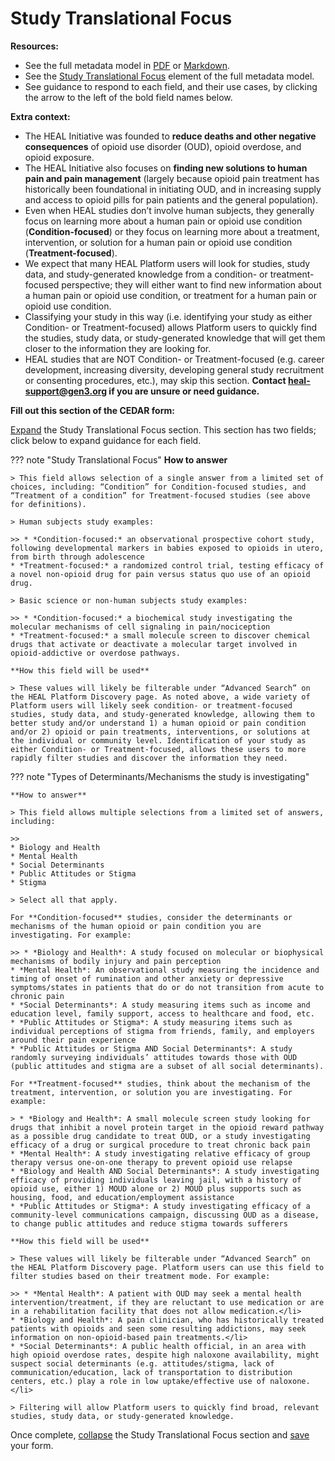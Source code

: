 # Study Translational Focus
**Resources:**

* See the full metadata model in [PDF](https://github.com/HEAL/heal-metadata-schemas/blob/main/for-investigators-how-to/study-level-metadata-fields/study-metadata-schema-for-humans.pdf) or [Markdown](https://github.com/HEAL/heal-metadata-schemas/blob/main/for-investigators-how-to/study-level-metadata-fields/study-metadata-schema-for-humans.md).
* See the [Study Translational Focus](https://github.com/HEAL/heal-metadata-schemas/blob/main/for-investigators-how-to/study-level-metadata-fields/study-metadata-schema-for-humans.md#:~:text=study_translational_focus) element of the full metadata model.
* See guidance to respond to each field, and their use cases, by clicking the arrow to the left of the bold field names below.

**Extra context:**

* The HEAL Initiative was founded to **reduce deaths and other negative consequences** of opioid use disorder (OUD), opioid overdose, and opioid exposure.
* The HEAL Initiative also focuses on **finding new solutions to human pain and pain management** (largely because opioid pain treatment has historically been foundational in initiating OUD, and in increasing supply and access to opioid pills for pain patients and the general population).
* Even when HEAL studies don’t involve human subjects, they generally focus on learning more about a human pain or opioid use condition (**Condition-focused**) or they focus on learning more about a treatment, intervention, or solution for a human pain or opioid use condition (**Treatment-focused**).
* We expect that many HEAL Platform users will look for studies, study data, and study-generated knowledge from a condition- or treatment-focused perspective; they will either want to find new information about a human pain or opioid use condition, or treatment for a human pain or opioid use condition.
* Classifying your study in this way (i.e. identifying your study as either Condition- or Treatment-focused) allows Platform users to quickly find the studies, study data, or study-generated knowledge that will get them closer to the information they are looking for.
* HEAL studies that are NOT Condition- or Treatment-focused (e.g. career development, increasing diversity, developing general study recruitment or consenting procedures, etc.), may skip this section. **Contact heal-support@gen3.org if you are unsure or need guidance.**

**Fill out this section of the CEDAR form:**

[Expand](expand-or-collapse-cedar-form-section.md) the Study Translational Focus section. This section has two fields; click below to expand guidance for each field.

??? note "Study Translational Focus"
    **How to answer**

    > This field allows selection of a single answer from a limited set of choices, including: “Condition” for Condition-focused studies, and “Treatment of a condition” for Treatment-focused studies (see above for definitions).

    > Human subjects study examples:

    >> * *Condition-focused:* an observational prospective cohort study, following developmental markers in babies exposed to opioids in utero, from birth through adolescence
    * *Treatment-focused:* a randomized control trial, testing efficacy of a novel non-opioid drug for pain versus status quo use of an opioid drug.

    > Basic science or non-human subjects study examples:

    >> * *Condition-focused:* a biochemical study investigating the molecular mechanisms of cell signaling in pain/nociception
    * *Treatment-focused:* a small molecule screen to discover chemical drugs that activate or deactivate a molecular target involved in opioid-addictive or overdose pathways.
    
    **How this field will be used**

    > These values will likely be filterable under “Advanced Search” on the HEAL Platform Discovery page. As noted above, a wide variety of Platform users will likely seek condition- or treatment-focused studies, study data, and study-generated knowledge, allowing them to better study and/or understand 1) a human opioid or pain condition and/or 2) opioid or pain treatments, interventions, or solutions at the individual or community level. Identification of your study as either Condition- or Treatment-focused, allows these users to more rapidly filter studies and discover the information they need.

??? note "Types of Determinants/Mechanisms the study is investigating"

    **How to answer**

    > This field allows multiple selections from a limited set of answers, including:
    
    >>
    * Biology and Health
    * Mental Health
    * Social Determinants
    * Public Attitudes or Stigma
    * Stigma
    
    > Select all that apply.

    For **Condition-focused** studies, consider the determinants or mechanisms of the human opioid or pain condition you are investigating. For example:

    >> * *Biology and Health*: A study focused on molecular or biophysical mechanisms of bodily injury and pain perception
    * *Mental Health*: An observational study measuring the incidence and timing of onset of rumination and other anxiety or depressive symptoms/states in patients that do or do not transition from acute to chronic pain
    * *Social Determinants*: A study measuring items such as income and education level, family support, access to healthcare and food, etc.
    * *Public Attitudes or Stigma*: A study measuring items such as individual perceptions of stigma from friends, family, and employers around their pain experience
    * *Public Attitudes or Stigma AND Social Determinants*: A study randomly surveying individuals’ attitudes towards those with OUD (public attitudes and stigma are a subset of all social determinants).

    For **Treatment-focused** studies, think about the mechanism of the treatment, intervention, or solution you are investigating. For example:
    
    > * *Biology and Health*: A small molecule screen study looking for drugs that inhibit a novel protein target in the opioid reward pathway as a possible drug candidate to treat OUD, or a study investigating efficacy of a drug or surgical procedure to treat chronic back pain
    * *Mental Health*: A study investigating relative efficacy of group therapy versus one-on-one therapy to prevent opioid use relapse
    * *Biology and Health AND Social Determinants*: A study investigating efficacy of providing individuals leaving jail, with a history of opioid use, either 1) MOUD alone or 2) MOUD plus supports such as housing, food, and education/employment assistance
    * *Public Attitudes or Stigma*: A study investigating efficacy of a community-level communications campaign, discussing OUD as a disease, to change public attitudes and reduce stigma towards sufferers

    **How this field will be used**

    > These values will likely be filterable under “Advanced Search” on the HEAL Platform Discovery page. Platform users can use this field to filter studies based on their treatment mode. For example:

    >> * *Mental Health*: A patient with OUD may seek a mental health intervention/treatment, if they are reluctant to use medication or are in a rehabilitation facility that does not allow medication.</li>
    * *Biology and Health*: A pain clinician, who has historically treated patients with opioids and seen some resulting addictions, may seek information on non-opioid-based pain treatments.</li>
    * *Social Determinants*: A public health official, in an area with high opioid overdose rates, despite high naloxone availability, might suspect social determinants (e.g. attitudes/stigma, lack of communication/education, lack of transportation to distribution centers, etc.) play a role in low uptake/effective use of naloxone.</li>

    > Filtering will allow Platform users to quickly find broad, relevant studies, study data, or study-generated knowledge.

Once complete, [collapse](expand-or-collapse-cedar-form-section.md) the Study Translational Focus section and [save](save-cedar-form.md) your form.        
